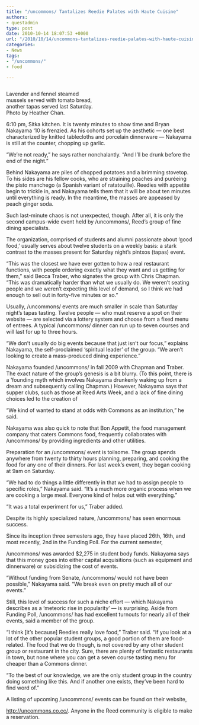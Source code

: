 ```yaml
---
title: "/uncommons/ Tantalizes Reedie Palates with Haute Cuisine"
authors:
- questadmin
type: post
date: 2010-10-14 18:07:53 +0000
url: "/2010/10/14/uncommons-tantalizes-reedie-palates-with-haute-cuisine/"
categories:
- News
tags:
- "/uncommons/"
- food

---
```

<div id="attachment_392" style="width: 240px" class="wp-caption alignleft">
  <a href="https://i0.wp.com/www.reedquest.org/wp-content/uploads/2010/10/Uncommons.jpg"><img class="size-full wp-image-392   " title="Uncommons" src="https://i0.wp.com/www.reedquest.org/wp-content/uploads/2010/10/Uncommons.jpg?resize=230%2C153" alt="" data-recalc-dims="1" /></a>
  
  <p class="wp-caption-text">
    Lavender and fennel steamed mussels served with tomato bread, another tapas served last Saturday. Photo by Heather Chan.
  </p>
</div>

6:10 pm, Sitka kitchen. It is twenty minutes to show time and Bryan Nakayama ‘10 is frenzied. As his cohorts set up the aesthetic — one best characterized by knitted tablecloths and porcelain dinnerware — Nakayama is still at the counter, chopping up garlic.

“We’re not ready,” he says rather nonchalantly. “And I’ll be drunk before the end of the night.”

Behind Nakayama are piles of chopped potatoes and a brimming stovetop. To his sides are his fellow cooks, who are straining peaches and puréeing the pisto manchego (a Spanish variant of ratatouille). Reedies with appetite begin to trickle in, and Nakayama tells them that it will be about ten minutes until everything is ready. In the meantime, the masses are appeased by peach ginger soda.

Such last-minute chaos is not unexpected, though. After all, it is only the second campus-wide event held by /uncommons/, Reed’s group of fine dining specialists.

The organization, comprised of students and alumni passionate about ‘good food,’ usually serves about twelve students on a weekly basis: a stark contrast to the masses present for Saturday night’s pintxos (tapas) event.

“This was the closest we have ever gotten to how a real restaurant functions, with people ordering exactly what they want and us getting for them,” said Becca Traber, who signates the group with Chris Chapman. “This was dramatically harder than what we usually do. We weren’t seating people and we weren’t expecting this level of demand, so I think we had enough to sell out in forty-five minutes or so.”

Usually, /uncommons/ events are much smaller in scale than Saturday night’s tapas tasting. Twelve people — who must reserve a spot on their website — are selected via a lottery system and choose from a fixed menu of entrees. A typical /uncommons/ dinner can run up to seven courses and will last for up to three hours.

“We don’t usually do big events because that just isn’t our focus,” explains Nakayama, the self-proclaimed ‘spiritual leader’ of the group. “We aren’t looking to create a mass-produced dining experience.”

Nakayama founded /uncommons/ in fall 2009 with Chapman and Traber. The exact nature of the group’s genesis is a bit blurry. (To this point, there is a ‘founding myth which involves Nakayama drunkenly waking up from a dream and subsequently calling Chapman.) However, Nakayama says that supper clubs, such as those at Reed Arts Week, and a lack of fine dining choices led to the creation of
  
“We kind of wanted to stand at odds with Commons as an institution,” he said.

Nakayama was also quick to note that Bon Appetit, the food management company that caters Commons food, frequently collaborates with /uncommons/ by providing ingredients and other utilities.

Preparation for an /uncommons/ event is toilsome. The group spends anywhere from twenty to thirty hours planning, preparing, and cooking the food for any one of their dinners. For last week’s event, they began cooking at 9am on Saturday.

“We had to do things a little differently in that we had to assign people to specific roles,” Nakayama said. “It’s a much more organic process when we are cooking a large meal. Everyone kind of helps out with everything.”

“It was a total experiment for us,” Traber added.

Despite its highly specialized nature, /uncommons/ has seen enormous success.

Since its inception three semesters ago, they have placed 26th, 16th, and most recently, 2nd in the Funding Poll. For the current semester,
  
/uncommons/ was awarded $2,275 in student body funds. Nakayama says that this money goes into either capital acquisitions (such as equipment and dinnerware) or subsidizing the cost of events.

“Without funding from Senate, /uncommons/ would not have been possible,” Nakayama said. “We break even on pretty much all of our events.”

Still, this level of success for such a niche effort — which Nakayama describes as a ‘meteoric rise in popularity’ — is surprising. Aside from Funding Poll, /uncommons/ has had excellent turnouts for nearly all of their events, said a member of the group.

“I think [it’s because] Reedies really love food,” Traber said. “If you look at a lot of the other popular student groups, a good portion of them are food-related. The food that we do though, is not covered by any other student group or restaurant in the city. Sure, there are plenty of fantastic restaurants in town, but none where you can get a seven course tasting menu for cheaper than a Commons dinner.

“To the best of our knowledge, we are the only student group in the country doing something like this. And if another one exists, they’ve been hard to find word of.”

A listing of upcoming /uncommons/ events can be found on their website,
  
<http://uncommons.co.cc/>. Anyone in the Reed community is eligible to make a reservation.